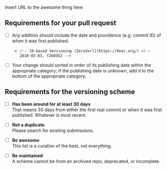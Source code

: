 <!-- Thank you for contributing to our awesome list! ✨ -->

<!-- Please fill in the below placeholders 🙏 -->

Insert URL to the awesome thing here

## Requirements for your pull request

- [ ] Any addition should include the date and providence (e.g. commit ID) of when it was first published.
	- ✅ `- [0-based Versioning (ZeroVer)](https://0ver.org/) <!-- 2018-03-03, f268d52 -->`

- [ ] Your change should sorted in order of its publishing date within the appropriate category; if the publishing date is unknown, add it to the bottom of the appropriate category.

## Requirements for the versioning scheme

- [ ] **Has been around for at least 30 days**  
  That means 30 days from either the first real commit or when it was first published. Whatever is most recent.

- [ ] **Not a duplicate**  
  Please search for existing submissions.

- [ ] **Be awesome**  
  This list is a curation of the best, not everything.

- [ ] **Be maintained**  
  A scheme cannot be from an archived repo, deprecated, or incomplete.
